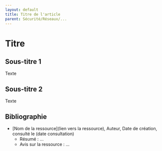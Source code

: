 ```yaml
---
layout: default
title: Titre de l'article
parent: Sécurité/Réseaux/...
---
```

# Titre

## Sous-titre 1

Texte

## Sous-titre 2

Texte

## Bibliographie

* [Nom de la ressource](lien vers la ressource), Auteur, Date de création, consulté le (date consultation)
  - Résumé : ...
  - Avis sur la ressource : ...
